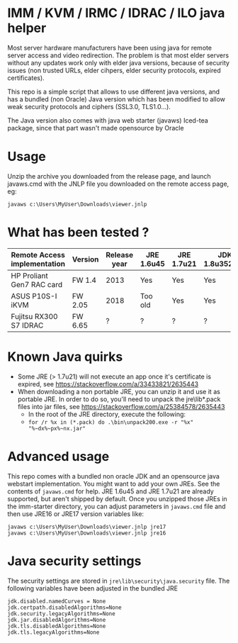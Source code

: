 # IMM / KVM / IRMC / IDRAC / ILO java helper

Most server hardware manufacturers have been using java for remote server access and video redirection.
The problem is that most elder servers without any updates work only with elder java versions, because of security issues (non trusted URLs, elder cihpers, elder security protocols, expired certificates).

This repo is a simple script that allows to use different java versions, and has a bundled (non Oracle) Java version which has been modified to allow weak security protocols and ciphers (SSL3.0, TLS1.0...).

The Java version also comes with java web starter (javaws) Iced-tea package, since that part wasn't made opensource by Oracle

# Usage

Unzip the archive you downloaded from the release page, and launch javaws.cmd with the JNLP file you downloaded on the remote access page, eg:
```
javaws c:\Users\MyUser\Downloads\viewer.jnlp
```

# What has been tested ?

| Remote Access implementation | Version    | Release year | JRE 1.6u45 | JRE 1.7u21 | JDK 1.8u352b01 |
|------------------------------|------------|--------------|------------|------------|----------------| 
| HP Proliant Gen7 RAC card    | FW 1.4     | 2013         | Yes        | Yes        | Yes            |
| ASUS P10S-I iKVM             | FW 2.05    | 2018         | Too old    | Yes        | Yes            |
| Fujitsu RX300 S7 IDRAC       | FW 6.65    | ?            | ?          | ?          | ?              |

# Known Java quirks

- Some JRE (> 1.7u21) will not execute an app once it's certificate is expired, see https://stackoverflow.com/a/33433821/2635443
- When downloading a non portable JRE, you can unzip it and use it as portable JRE. In order to do so, you'll need to unpack the jre\lib\*.pack files into jar files, see https://stackoverflow.com/a/25384578/2635443
  - In the root of the JRE directory, execute the following:
  - `for /r %x in (*.pack) do .\bin\unpack200.exe -r "%x" "%~dx%~px%~nx.jar"`

# Advanced usage

This repo comes with a bundled non oracle JDK and an opensource java webstart implementation.
You might want to add your own JREs. See the contents of `javaws.cmd` for help. JRE 1.6u45 and JRE 1.7u21 are already supported, but aren't shipped by default.
Once you unzipped those JREs in the imm-starter directory, you can adjust parameters in `javaws.cmd` file and then use JRE16 or JRE17 version variables like:
```
javaws c:\Users\MyUser\Downloads\viewer.jnlp jre17
javaws c:\Users\MyUser\Downloads\viewer.jnlp jre16
```

# Java security settings

The security settings are stored in `jre\lib\security\java.security` file.
The following variables have been adjusted in the bundled JRE
```
jdk.disabled.namedCurves = None
jdk.certpath.disabledAlgorithms=None
jdk.security.legacyAlgorithms=None
jdk.jar.disabledAlgorithms=None
jdk.tls.disabledAlgorithms=None
jdk.tls.legacyAlgorithms=None
```